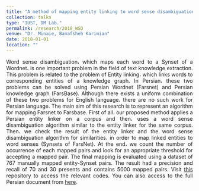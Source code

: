```yaml
---
title: "A method of mapping entity linking to word sense disambiguation"
collection: talks
type: "IUST, DM Lab."
permalink: /research/2018_WSD
venue: "Dr. Minaie, Banafsheh Karimian"
date: 2018-01-01
location: ""
---
```


<p align="justify"> Word sense disambiguation، which maps each word to a Synset of a Wordnet، is one important problem in the field of text knowledge extraction. This problem is related to the problem of Entity linking، which links words to corresponding entities of a knowledge graph. In Persian، these two problems can be solved using Persian Wordnet (Farsnet) and Persian knowledge graph (FarsBase). Although there exists a uniform combination of these two problems for English language، there are no such work for Persian language. The main aim of this research is to represent an algorithm for mapping Farsnet to Farsbase. First of all، our proposed method applies a Persian entity linker on a corpus and then، uses a word sense disambiguation algorithm similar to the entity linker for the same corpus. Then، we check the result of the entity linker and the word sense disambiguation algorithm for similarities، in order to map linked entities to word senses (Synsets of FarsNet). At the end، we count the number of occurrence of each mapped pairs and look for an appropriate threshold for accepting a mapped pair. The final mapping is evaluated using a dataset of 767 manually mapped entity-Synset pairs. The result had a precision and recall of 70 and 30 presents and contains 5000 mapped pairs. Visit <a href="https://github.com/BanafshehKarimian/WSD_EL">this</a> repository to access the relevant codes. You can also access to the full Persian document from <a href="https://banafshehkarimian.github.io/files/bsthesis.pdf">here</a>. </p>